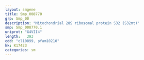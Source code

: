 ```yaml
---
layout: smgene
title: Smp_008770
grp: Smp_00
description: "Mitochondrial 28S ribosomal protein S32 (S32mt)"
smp: Smp_008770.1
uniprot: "G4VII4"
length:   393
cdd: "cl10899, pfam10210"
kk: K17423
categories: sm
---
```


